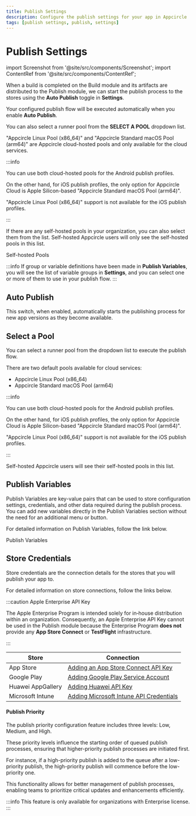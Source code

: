 ```yaml
---
title: Publish Settings
description: Configure the publish settings for your app in Appcircle
tags: [publish settings, publish, settings]
---
```


# Publish Settings

import Screenshot from '@site/src/components/Screenshot';
import ContentRef from '@site/src/components/ContentRef';

When a build is completed on the Build module and its artifacts are distributed to the Publish module, we can start the publish process to the stores using the **Auto Publish** toggle in **Settings**.

Your configured publish flow will be executed automatically when you enable **Auto Publish**.

You can also select a runner pool from the **SELECT A POOL** dropdown list.

<Screenshot url='https://cdn.appcircle.io/docs/assets/BE5053-priority3.png' alt="Publish Pool Selection" />

"Appcircle Linux Pool (x86_64)" and "Appcircle Standard macOS Pool (arm64)" are Appcircle cloud-hosted pools and only available for the cloud services.

:::info

You can use both cloud-hosted pools for the Android publish profiles.

On the other hand, for iOS publish profiles, the only option for Appcircle Cloud is Apple Silicon-based "Appcircle Standard macOS Pool (arm64)".

"Appcircle Linux Pool (x86_64)" support is not available for the iOS publish profiles.

:::

If there are any self-hosted pools in your organization, you can also select them from the list. Self-hosted Appcircle users will only see the self-hosted pools in this list.

<ContentRef url="/self-hosted-appcircle/self-hosted-runner/configure-runner/manage-pools">
  Self-hosted Pools
</ContentRef>

:::info
If group or variable definitions have been made in **Publish Variables**, you will see the list of variable groups in **Settings**, and you can select one or more of them to use in your publish flow.
:::

## Auto Publish

This switch, when enabled, automatically starts the publishing process for new app versions as they become available.

## Select a Pool

You can select a runner pool from the dropdown list to execute the publish flow.

There are two default pools available for cloud services:

- Appcircle Linux Pool (x86_64)
- Appcircle Standard macOS Pool (arm64)

:::info

You can use both cloud-hosted pools for the Android publish profiles.

On the other hand, for iOS publish profiles, the only option for Appcircle Cloud is Apple Silicon-based "Appcircle Standard macOS Pool (arm64)".

"Appcircle Linux Pool (x86_64)" support is not available for the iOS publish profiles.

:::

Self-hosted Appcircle users will see their self-hosted pools in this list.

## Publish Variables

Publish Variables are key-value pairs that can be used to store configuration settings, credentials, and other data required during the publish process. You can add new variables directly in the Publish Variables section without the need for an additional menu or button.

For detailed information on Publish Variables, follow the link below.

<ContentRef url="/publish-module/publish-variables">
  Publish Variables
</ContentRef>

## Store Credentials

Store credentials are the connection details for the stores that you will publish your app to.

For detailed information on store connections, follow the links below.

:::caution Apple Enterprise API Key

The Apple Enterprise Program is intended solely for in‑house distribution within an organization. Consequently, an Apple Enterprise API Key cannot be used in the Publish module because the Enterprise Program **does not** provide any **App Store Connect** or **TestFlight** infrastructure.

:::

| Store             | Connection                                                                                                                  |
| ----------------- |-----------------------------------------------------------------------------------------------------------------------------|
| App Store         | [Adding an App Store Connect API Key](/account/my-organization/security/credentials/adding-an-app-store-connect-api-key.md) |
| Google Play       | [Adding Google Play Service Account](/account/my-organization/security/credentials/adding-google-play-service-account.md)   |
| Huawei AppGallery | [Adding Huawei API Key](/account/my-organization/security/credentials/adding-huawei-api-key)                                |
| Microsoft Intune  | [Adding Microsoft Intune API Credentials](/account/my-organization/security/credentials/adding-microsoft-intune-api-key)    |

#### Publish Priority

The publish priority configuration feature includes three levels: Low, Medium, and High.

These priority levels influence the starting order of queued publish processes, ensuring that higher-priority publish processes are initiated first.

For instance, if a high-priority publish is added to the queue after a low-priority publish, the high-priority publish will commence before the low-priority one.

This functionality allows for better management of publish processes, enabling teams to prioritize critical updates and enhancements efficiently.

<Screenshot url='https://cdn.appcircle.io/docs/assets/BE5053-priority1.png' alt="Publish Priority" />

<Screenshot url='https://cdn.appcircle.io/docs/assets/BE5053-priority2.png' alt="Publish Priority Selection" />

:::info
This feature is only available for organizations with Enterprise license.
:::